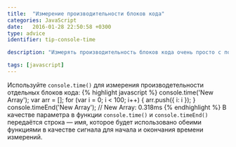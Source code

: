 ```yaml
---
title:  "Измерение производительности блоков кода"
categories: JavaScript
date:   2016-01-28 22:50:58 +0300
type: advice
identifier: tip-console-time

description: "Измерять производительность блоков кода очень просто с помощью инструментов разработчика и функций <code>console.time()</code> и <code>console.timeEnd()</code>."

tags: [javascript]
---
```

Используйте `console.time()` для измерения производетельности отдельных блоков кода:
{% highlight javascript %}
console.time('New Array');
var arr = [];
for (var i = 0; i < 100; i++) {
  arr.push({ i: i });
}
console.timeEnd('New Array'); // New Array: 0.318ms
{% endhighlight %}
В качестве параметра в функции `console.time()` и `console.timeEnd()` передаётся строка — имя, которое будет использовано обеими функциями в качестве сигнала для начала и окончания времени измерений.